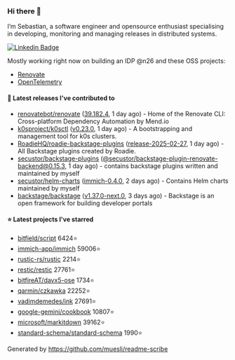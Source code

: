 ### Hi there 👋

I’m Sebastian, a software engineer and opensource enthusiast specialising in developing, monitoring and managing releases in distributed systems.    

[![Linkedin Badge](https://img.shields.io/badge/-LinkedIn-blue?style=flat&logo=Linkedin&logoColor=white&link=https://www.linkedin.com/in/sebastian-poxhofer/)](https://www.linkedin.com/in/sebastian-poxhofer/)

Mostly working right now on building an IDP @n26 and these OSS projects:
- [Renovate](https://github.com/renovatebot/renovate)
- [OpenTelemetry](https://github.com/open-telemetry)



#### 🚀 Latest releases I've contributed to

- [renovatebot/renovate](https://github.com/renovatebot/renovate) ([39.182.4](https://github.com/renovatebot/renovate/releases/tag/39.182.4), 1 day ago) - Home of the Renovate CLI: Cross-platform Dependency Automation by Mend.io
- [k0sproject/k0sctl](https://github.com/k0sproject/k0sctl) ([v0.23.0](https://github.com/k0sproject/k0sctl/releases/tag/v0.23.0), 1 day ago) - A bootstrapping and management tool for k0s clusters.
- [RoadieHQ/roadie-backstage-plugins](https://github.com/RoadieHQ/roadie-backstage-plugins) ([release-2025-02-27](https://github.com/RoadieHQ/roadie-backstage-plugins/releases/tag/release-2025-02-27), 1 day ago) - All Backstage plugins created by Roadie.
- [secustor/backstage-plugins](https://github.com/secustor/backstage-plugins) ([@secustor/backstage-plugin-renovate-backend@0.15.3](https://github.com/secustor/backstage-plugins/releases/tag/%40secustor/backstage-plugin-renovate-backend%400.15.3), 1 day ago) - contains backstage plugins written and maintained by myself
- [secustor/helm-charts](https://github.com/secustor/helm-charts) ([immich-0.4.0](https://github.com/secustor/helm-charts/releases/tag/immich-0.4.0), 2 days ago) - Contains Helm charts maintained by myself
- [backstage/backstage](https://github.com/backstage/backstage) ([v1.37.0-next.0](https://github.com/backstage/backstage/releases/tag/v1.37.0-next.0), 3 days ago) - Backstage is an open framework for building developer portals

#### ⭐ Latest projects I've starred

- [bitfield/script](https://github.com/bitfield/script) 6424⭐
- [immich-app/immich](https://github.com/immich-app/immich) 59006⭐
- [rustic-rs/rustic](https://github.com/rustic-rs/rustic) 2214⭐
- [restic/restic](https://github.com/restic/restic) 27761⭐
- [bitfireAT/davx5-ose](https://github.com/bitfireAT/davx5-ose) 1734⭐
- [qarmin/czkawka](https://github.com/qarmin/czkawka) 22252⭐
- [vadimdemedes/ink](https://github.com/vadimdemedes/ink) 27691⭐
- [google-gemini/cookbook](https://github.com/google-gemini/cookbook) 10807⭐
- [microsoft/markitdown](https://github.com/microsoft/markitdown) 39162⭐
- [standard-schema/standard-schema](https://github.com/standard-schema/standard-schema) 1990⭐



Generated by https://github.com/muesli/readme-scribe
